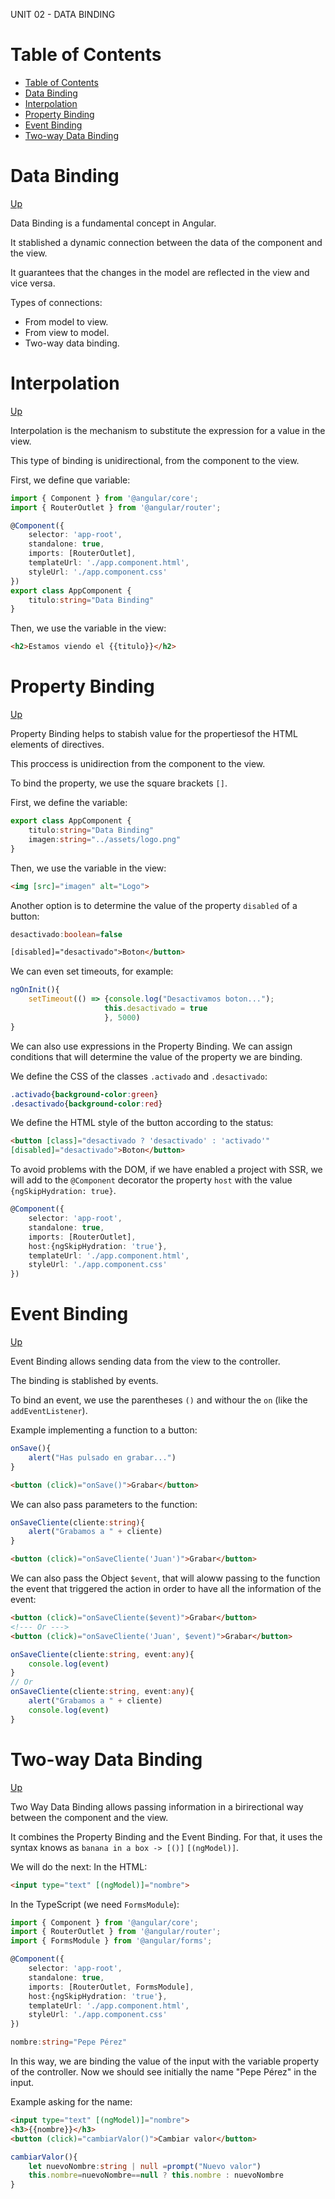 UNIT 02 - DATA BINDING

# Table of Contents
- [Table of Contents](#table-of-contents)
- [Data Binding](#data-binding)
- [Interpolation](#interpolation)
- [Property Binding](#property-binding)
- [Event Binding](#event-binding)
- [Two-way Data Binding](#two-way-data-binding)

# Data Binding
[Up](#table-of-contents)

Data Binding is a fundamental concept in Angular.

It stablished a dynamic connection between the data of the component and the view.

It guarantees that the changes in the model are reflected in the view and vice versa.

Types of connections:
- From model to view.
- From view to model.
- Two-way data binding.

# Interpolation
[Up](#table-of-contents)

Interpolation is the mechanism to substitute the expression for a value in the view.

This type of binding is unidirectional, from the component to the view.

First, we define que variable:
```typescript
import { Component } from '@angular/core';
import { RouterOutlet } from '@angular/router';

@Component({
    selector: 'app-root',
    standalone: true,
    imports: [RouterOutlet],
    templateUrl: './app.component.html',
    styleUrl: './app.component.css'
})
export class AppComponent {
    titulo:string="Data Binding"
}
```

Then, we use the variable in the view:
```html
<h2>Estamos viendo el {{titulo}}</h2>
```

# Property Binding
[Up](#table-of-contents)

Property Binding helps to stabish value for the propertiesof the HTML elements of directives.

This proccess is unidirection from the component to the view.

To bind the property, we use the square brackets `[]`.

First, we define the variable:
```typescript
export class AppComponent {
    titulo:string="Data Binding"
    imagen:string="../assets/logo.png"
}
```

Then, we use the variable in the view:
```html
<img [src]="imagen" alt="Logo">
```

Another option is to determine the value of the property `disabled` of a button:
```typescript
desactivado:boolean=false
```

```html
[disabled]="desactivado">Boton</button>
```

We can even set timeouts, for example:
```typescript
ngOnInit(){
    setTimeout(() => {console.log("Desactivamos boton...");
                     this.desactivado = true
                     }, 5000)
}
```

We can also use expressions in the Property Binding. We can assign conditions that will determine the value of the property we are binding.

We define the CSS of the classes `.activado` and `.desactivado`:
```css
.activado{background-color:green}
.desactivado{background-color:red}
```

We define the HTML style of the button according to the status:
```html
<button [class]="desactivado ? 'desactivado' : 'activado'"
[disabled]="desactivado">Boton</button>
```

To avoid problems with the DOM, if we have enabled a project with SSR, we will add to the `@Component` decorator the property `host` with the value `{ngSkipHydration: true}`.

```typescript
@Component({
    selector: 'app-root',
    standalone: true,
    imports: [RouterOutlet],
    host:{ngSkipHydration: 'true'},
    templateUrl: './app.component.html',
    styleUrl: './app.component.css'
})
```

# Event Binding
[Up](#table-of-contents)

Event Binding allows sending data from the view to the controller.

The binding is stablished by events.

To bind an event, we use the parentheses `()` and withour the `on` (like the `addEventListener`).

Example implementing a function to a button:
```typescript
onSave(){
    alert("Has pulsado en grabar...")
}
```

```html
<button (click)="onSave()">Grabar</button>
```

We can also pass parameters to the function:
```typescript
onSaveCliente(cliente:string){
    alert("Grabamos a " + cliente)
}
```

```html
<button (click)="onSaveCliente('Juan')">Grabar</button>
```

We can also pass the Object `$event`, that will aloww passing to the function the event that triggered the action in order to have all the information of the event:
```html
<button (click)="onSaveCliente($event)">Grabar</button>
<!--- Or --->
<button (click)="onSaveCliente('Juan', $event)">Grabar</button>
```

```typescript
onSaveCliente(cliente:string, event:any){
    console.log(event)
}
// Or
onSaveCliente(cliente:string, event:any){
    alert("Grabamos a " + cliente)
    console.log(event)
}
```

# Two-way Data Binding
[Up](#table-of-contents)

Two Way Data Binding allows passing information in a birirectional way between the component and the view.

It combines the Property Binding and the Event Binding. For that, it uses the syntax knows as `banana in a box -> [()]` `[(ngModel)]`.

We will do the next:
In the HTML:
```html
<input type="text" [(ngModel)]="nombre">
```

In the TypeScript (we need `FormsModule`):
```typescript
import { Component } from '@angular/core';
import { RouterOutlet } from '@angular/router';
import { FormsModule } from '@angular/forms';

@Component({
    selector: 'app-root',
    standalone: true,
    imports: [RouterOutlet, FormsModule],
    host:{ngSkipHydration: 'true'},
    templateUrl: './app.component.html',
    styleUrl: './app.component.css'
})

nombre:string="Pepe Pérez"
```

In this way, we are binding the value of the input with the variable property of the controller. Now we should see initially the name "Pepe Pérez" in the input.

Example asking for the name:
```html
<input type="text" [(ngModel)]="nombre">
<h3>{{nombre}}</h3>
<button (click)="cambiarValor()">Cambiar valor</button>
```

```typescript
cambiarValor(){
    let nuevoNombre:string | null =prompt("Nuevo valor")
    this.nombre=nuevoNombre==null ? this.nombre : nuevoNombre
}
```
